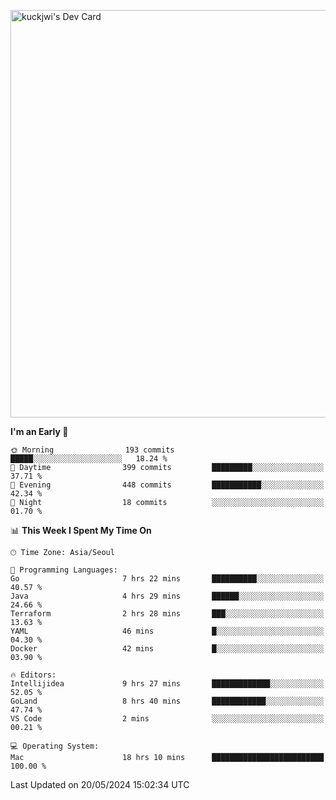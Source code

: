 <a href="https://app.daily.dev/kuckhwancho"><img src="https://api.daily.dev/devcards/v2/efef39c8028947428b3c0b486b9cd9b6.png?r=iz2&type=wide" width="652" alt="kuckjwi's Dev Card"/></a>

<!--START_SECTION:waka-->
**I'm an Early 🐤** 

```text
🌞 Morning                193 commits         █████░░░░░░░░░░░░░░░░░░░░   18.24 % 
🌆 Daytime                399 commits         █████████░░░░░░░░░░░░░░░░   37.71 % 
🌃 Evening                448 commits         ███████████░░░░░░░░░░░░░░   42.34 % 
🌙 Night                  18 commits          ░░░░░░░░░░░░░░░░░░░░░░░░░   01.70 % 
```


📊 **This Week I Spent My Time On** 

```text
🕑︎ Time Zone: Asia/Seoul

💬 Programming Languages: 
Go                       7 hrs 22 mins       ██████████░░░░░░░░░░░░░░░   40.57 % 
Java                     4 hrs 29 mins       ██████░░░░░░░░░░░░░░░░░░░   24.66 % 
Terraform                2 hrs 28 mins       ███░░░░░░░░░░░░░░░░░░░░░░   13.63 % 
YAML                     46 mins             █░░░░░░░░░░░░░░░░░░░░░░░░   04.30 % 
Docker                   42 mins             █░░░░░░░░░░░░░░░░░░░░░░░░   03.90 % 

🔥 Editors: 
Intellijidea             9 hrs 27 mins       █████████████░░░░░░░░░░░░   52.05 % 
GoLand                   8 hrs 40 mins       ████████████░░░░░░░░░░░░░   47.74 % 
VS Code                  2 mins              ░░░░░░░░░░░░░░░░░░░░░░░░░   00.21 % 

💻 Operating System: 
Mac                      18 hrs 10 mins      █████████████████████████   100.00 % 
```


 Last Updated on 20/05/2024 15:02:34 UTC
<!--END_SECTION:waka-->

